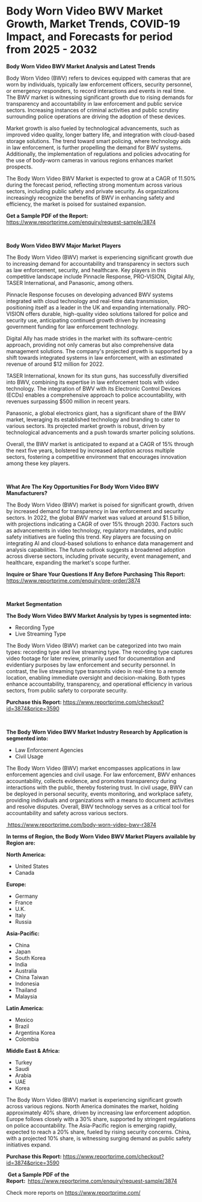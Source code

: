 <p><h1>Body Worn Video BWV Market Growth, Market Trends, COVID-19 Impact, and Forecasts for period from 2025 - 2032</h1></p><p><strong>Body Worn Video BWV Market Analysis and Latest Trends</strong></p>
<p><p>Body Worn Video (BWV) refers to devices equipped with cameras that are worn by individuals, typically law enforcement officers, security personnel, or emergency responders, to record interactions and events in real time. The BWV market is witnessing significant growth due to rising demands for transparency and accountability in law enforcement and public service sectors. Increasing instances of criminal activities and public scrutiny surrounding police operations are driving the adoption of these devices.</p><p>Market growth is also fueled by technological advancements, such as improved video quality, longer battery life, and integration with cloud-based storage solutions. The trend toward smart policing, where technology aids in law enforcement, is further propelling the demand for BWV systems. Additionally, the implementation of regulations and policies advocating for the use of body-worn cameras in various regions enhances market prospects.</p><p>The Body Worn Video BWV Market is expected to grow at a CAGR of 11.50% during the forecast period, reflecting strong momentum across various sectors, including public safety and private security. As organizations increasingly recognize the benefits of BWV in enhancing safety and efficiency, the market is poised for sustained expansion.</p></p>
<p><strong>Get a Sample PDF of the Report:&nbsp;</strong> <a href="https://www.reportprime.com/enquiry/request-sample/3874?utm_campaign=3081&utm_medium=2&utm_source=Github&utm_content=ia&utm_term=18032025&utm_id=body-worn-video-bwv">https://www.reportprime.com/enquiry/request-sample/3874</a></p>
<p>&nbsp;</p>
<p><strong>Body Worn Video BWV Major Market Players</strong></p>
<p><p>The Body Worn Video (BWV) market is experiencing significant growth due to increasing demand for accountability and transparency in sectors such as law enforcement, security, and healthcare. Key players in this competitive landscape include Pinnacle Response, PRO-VISION, Digital Ally, TASER International, and Panasonic, among others.</p><p>Pinnacle Response focuses on developing advanced BWV systems integrated with cloud technology and real-time data transmission, positioning itself as a leader in the UK and expanding internationally. PRO-VISION offers durable, high-quality video solutions tailored for police and security use, anticipating continued growth driven by increasing government funding for law enforcement technology.</p><p>Digital Ally has made strides in the market with its software-centric approach, providing not only cameras but also comprehensive data management solutions. The company's projected growth is supported by a shift towards integrated systems in law enforcement, with an estimated revenue of around $12 million for 2022.</p><p>TASER International, known for its stun guns, has successfully diversified into BWV, combining its expertise in law enforcement tools with video technology. The integration of BWV with its Electronic Control Devices (ECDs) enables a comprehensive approach to police accountability, with revenues surpassing $500 million in recent years.</p><p>Panasonic, a global electronics giant, has a significant share of the BWV market, leveraging its established technology and branding to cater to various sectors. Its projected market growth is robust, driven by technological advancements and a push towards smarter policing solutions.</p><p>Overall, the BWV market is anticipated to expand at a CAGR of 15% through the next five years, bolstered by increased adoption across multiple sectors, fostering a competitive environment that encourages innovation among these key players.</p></p>
<p>&nbsp;</p>
<p><strong>What Are The Key Opportunities For Body Worn Video BWV Manufacturers?</strong></p>
<p><p>The Body Worn Video (BWV) market is poised for significant growth, driven by increased demand for transparency in law enforcement and security sectors. In 2022, the global BWV market was valued at around $1.5 billion, with projections indicating a CAGR of over 15% through 2030. Factors such as advancements in video technology, regulatory mandates, and public safety initiatives are fueling this trend. Key players are focusing on integrating AI and cloud-based solutions to enhance data management and analysis capabilities. The future outlook suggests a broadened adoption across diverse sectors, including private security, event management, and healthcare, expanding the market's scope further.</p></p>
<p><strong>Inquire or Share Your Questions If Any Before Purchasing This Report:</strong> <a href="https://www.reportprime.com/enquiry/pre-order/3874?utm_campaign=3081&utm_medium=2&utm_source=Github&utm_content=ia&utm_term=18032025&utm_id=body-worn-video-bwv">https://www.reportprime.com/enquiry/pre-order/3874</a></p>
<p>&nbsp;</p>
<p><strong>Market Segmentation</strong></p>
<p><strong>The Body Worn Video BWV Market Analysis by types is segmented into:</strong></p>
<p><ul><li>Recording Type</li><li>Live Streaming Type</li></ul></p>
<p><p>The Body Worn Video (BWV) market can be categorized into two main types: recording type and live streaming type. The recording type captures video footage for later review, primarily used for documentation and evidentiary purposes by law enforcement and security personnel. In contrast, the live streaming type transmits video in real-time to a remote location, enabling immediate oversight and decision-making. Both types enhance accountability, transparency, and operational efficiency in various sectors, from public safety to corporate security.</p></p>
<p><strong>Purchase this Report:&nbsp;</strong><a href="https://www.reportprime.com/checkout?id=3874&price=3590&utm_campaign=3081&utm_medium=2&utm_source=Github&utm_content=ia&utm_term=18032025&utm_id=body-worn-video-bwv">https://www.reportprime.com/checkout?id=3874&price=3590</a></p>
<p>&nbsp;</p>
<p><strong>The Body Worn Video BWV Market Industry Research by Application is segmented into:</strong></p>
<p><ul><li>Law Enforcement Agencies</li><li>Civil Usage</li></ul></p>
<p><p>The Body Worn Video (BWV) market encompasses applications in law enforcement agencies and civil usage. For law enforcement, BWV enhances accountability, collects evidence, and promotes transparency during interactions with the public, thereby fostering trust. In civil usage, BWV can be deployed in personal security, events monitoring, and workplace safety, providing individuals and organizations with a means to document activities and resolve disputes. Overall, BWV technology serves as a critical tool for accountability and safety across various sectors.</p></p>
<p><a href="https://www.reportprime.com/body-worn-video-bwv-r3874?utm_campaign=3081&utm_medium=2&utm_source=Github&utm_content=ia&utm_term=18032025&utm_id=body-worn-video-bwv">&nbsp;https://www.reportprime.com/body-worn-video-bwv-r3874</a></p>
<p><strong>In terms of Region, the Body Worn Video BWV Market Players available by Region are:</strong></p>
<p>
    <p> <strong> North America: </strong>
        <ul>
            <li>United States</li>
            <li>Canada</li>
        </ul>
        </p> 
    <p> <strong> Europe: </strong>
        <ul>
            <li>Germany</li>
            <li>France</li>
            <li>U.K.</li>
            <li>Italy</li>
            <li>Russia</li>
        </ul>
        </p> 
    <p> <strong> Asia-Pacific: </strong>
        <ul>
            <li>China</li>
            <li>Japan</li>
            <li>South Korea</li>
            <li>India</li>
            <li>Australia</li>
            <li>China Taiwan</li>
            <li>Indonesia</li>
            <li>Thailand</li>
            <li>Malaysia</li>
        </ul>
        </p> 
    <p> <strong> Latin America: </strong>
        <ul>
            <li>Mexico</li>
            <li>Brazil</li>
            <li>Argentina Korea</li>
            <li>Colombia</li>
        </ul>
        </p> 
    <p> <strong> Middle East & Africa: </strong>
        <ul>
            <li>Turkey</li>
            <li>Saudi</li>
            <li>Arabia</li>
            <li>UAE</li>
            <li>Korea</li>
        </ul>
    </p>
    </p>
<p><p>The Body Worn Video (BWV) market is experiencing significant growth across various regions. North America dominates the market, holding approximately 40% share, driven by increasing law enforcement adoption. Europe follows closely with a 30% share, supported by stringent regulations on police accountability. The Asia-Pacific region is emerging rapidly, expected to reach a 20% share, fueled by rising security concerns. China, with a projected 10% share, is witnessing surging demand as public safety initiatives expand.</p></p>
<p><strong>Purchase this Report: </strong><a href="https://www.reportprime.com/checkout?id=3874&price=3590&utm_campaign=3081&utm_medium=2&utm_source=Github&utm_content=ia&utm_term=18032025&utm_id=body-worn-video-bwv">https://www.reportprime.com/checkout?id=3874&price=3590</a></p>
<p>&nbsp;<strong>Get a Sample PDF of the Report:&nbsp;&nbsp;</strong><a href="https://www.reportprime.com/enquiry/request-sample/3874?utm_campaign=3081&utm_medium=2&utm_source=Github&utm_content=ia&utm_term=18032025&utm_id=body-worn-video-bwv">https://www.reportprime.com/enquiry/request-sample/3874</a></p>
<p><strong></strong></p>
<p>Check more reports on <a href="https://www.reportprime.com/?utm_campaign=3081&utm_medium=2&utm_source=Github&utm_content=ia&utm_term=18032025&utm_id=body-worn-video-bwv">https://www.reportprime.com/</a></p>